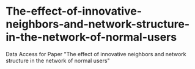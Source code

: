 # The-effect-of-innovative-neighbors-and-network-structure-in-the-network-of-normal-users
Data Access for Paper "The effect of innovative neighbors and network structure in the network of normal users"
